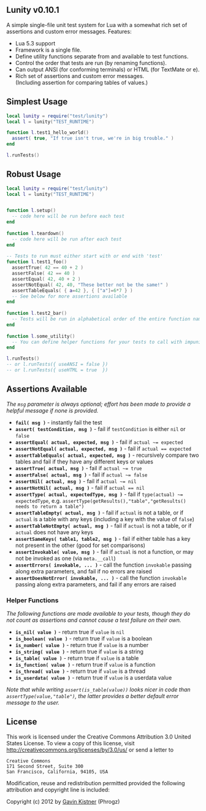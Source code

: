 ## Lunity v0.10.1 

A simple single-file unit test system for Lua with a somewhat rich set of assertions and custom error messages. Features:

* Lua 5.3 support
* Framework is a single file.
* Define utility functions separate from and available to test functions.
* Control the order that tests are run (by renaming functions).
* Can output ANSI (for conforming terminals) or HTML (for TextMate or e).
* Rich set of assertions and custom error messages.  
  (Including assertion for comparing tables of values.)


## Simplest Usage

~~~ lua
local lunity = require("test/lunity")
local l = lunity("TEST_RUNTIME")

function l.test1_hello_world()
  assert( true, "If true isn't true, we're in big trouble." )
end

l.runTests()
~~~

## Robust Usage

~~~ lua
local lunity = require("test/lunity")
local l = lunity("TEST_RUNTIME")


function l.setup()
  -- code here will be run before each test
end
     
function l.teardown()
  -- code here will be run after each test
end
     
-- Tests to run must either start with or end with 'test'
function l.test1_foo()
  assertTrue( 42 == 40 + 2 )
  assertFalse( 42 == 40 )
  assertEqual( 42, 40 + 2 )
  assertNotEqual( 42, 40, "These better not be the same!" )
  assertTableEquals( { a=42 }, { ["a"]=6*7 } )
  -- See below for more assertions available
end
     
function l.test2_bar()
  -- Tests will be run in alphabetical order of the entire function name
end
     
function l.some_utility()
  -- You can define helper functions for your tests to call with impunity
end

l.runTests()
-- or l.runTests({ useANSI = false })
-- or l.runTests({ useHTML = true  })
~~~

## Assertions Available

_The `msg` parameter is always optional; effort has been made to provide a helpful message if none is provided._

* <strong>`fail( msg )`</strong> - instantly fail the test
* <strong>`assert( testCondition, msg )`</strong> - fail if `testCondition` is either `nil` or `false`
* <strong>`assertEqual( actual, expected, msg )`</strong> - fail if `actual ~= expected`
* <strong>`assertNotEqual( actual, expected, msg )`</strong> - fail if `actual == expected`
* <strong>`assertTableEquals( actual, expected, msg )`</strong> - recursively compare two tables and fail if they have any different keys or values
* <strong>`assertTrue( actual, msg )`</strong> - fail if `actual ~= true`
* <strong>`assertFalse( actual, msg )`</strong> - fail if `actual ~= false`
* <strong>`assertNil( actual, msg )`</strong> - fail if `actual ~= nil`
* <strong>`assertNotNil( actual, msg )`</strong> - fail if `actual == nil`
* <strong>`assertType( actual, expectedType, msg )`</strong> - fail if `type(actual) ~= expectedType`, e.g. `assertType(getResults(),"table","getResults() needs to return a table")`
* <strong>`assertTableEmpty( actual, msg )`</strong> - fail if `actual` is not a table, or if `actual` is a table with any keys (including a key with the value of `false`)
* <strong>`assertTableNotEmpty( actual, msg )`</strong> - fail if `actual` is not a table, or if `actual` does not have any keys
* <strong>`assertSameKeys( table1, table2, msg )`</strong> - fail if either table has a key not present in the other (good for set comparisons)
* <strong>`assertInvokable( value, msg )`</strong> - fail if `actual` is not a function, or may not be invoked as one (via `meta.__call`)
* <strong>`assertErrors( invokable, ... )`</strong> - call the function `invokable` passing along extra parameters, and fail if no errors are raised
* <strong>`assertDoesNotError( invokable, ... )`</strong> - call the function `invokable` passing along extra parameters, and fail if any errors are raised

### Helper Functions

_The following functions are made available to your tests, though they do not count as assertions and cannot cause a test failure on their own._

* <strong>`is_nil( value )`</strong> - return true if `value` is `nil`
* <strong>`is_boolean( value )`</strong> - return true if `value` is a boolean
* <strong>`is_number( value )`</strong> - return true if `value` is a number
* <strong>`is_string( value )`</strong> - return true if `value` is a string
* <strong>`is_table( value )`</strong> - return true if `value` is a table
* <strong>`is_function( value )`</strong> - return true if `value` is a function
* <strong>`is_thread( value )`</strong> - return true if `value` is a thread
* <strong>`is_userdata( value )`</strong> - return true if `value` is a userdata value

*Note that while writing `assert(is_table(value))` looks nicer in code than `assertType(value,"table")`, the latter provides a better default error message to the user.*

## License

This work is licensed under the Creative Commons Attribution 3.0
United States License. To view a copy of this license, visit
http://creativecommons.org/licenses/by/3.0/us/ or send a letter to

    Creative Commons
    171 Second Street, Suite 300
    San Francisco, California, 94105, USA

Modification, reuse and redistribution permitted provided the following
attribution and copyright line is included:

Copyright (c) 2012 by [Gavin Kistner](mailto:!@phrogz.net) (Phrogz)





